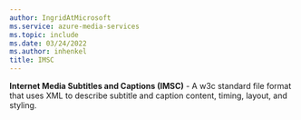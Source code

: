 ```yaml
---
author: IngridAtMicrosoft
ms.service: azure-media-services
ms.topic: include
ms.date: 03/24/2022
ms.author: inhenkel
title: IMSC
---
```


**Internet Media Subtitles and Captions (IMSC)** - A w3c standard file format that uses XML to describe subtitle and caption content, timing, layout, and styling.
